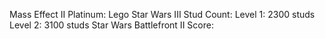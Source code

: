 Mass Effect II Platinum:
Lego Star Wars III Stud Count: Level 1: 2300 studs Level 2: 3100 studs
Star Wars Battlefront II Score: